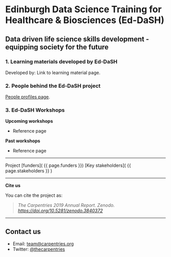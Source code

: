 # Edinburgh Data Science Training for Healthcare & Biosciences (Ed-DaSH)
## Data driven life science skills development - equipping society for the future

### 1. Learning materials developed by Ed-DaSH

Developed by: Link to learning material page.     

### 2. People behind the Ed-DaSH project

[People profiles page](ed_dash_team.md).

### 3. Ed-DaSH Workshops

**Upcoming workshops**

* Reference page

**Past workshops**

* Reference page

---
Project [funders]( {{ page.funders }})
[Key stakeholders](  {{ page.stakeholders }} )

---

**Cite us**

You can cite the project as:

> *The Carpentries 2019 Annual Report. Zenodo. https://doi.org/10.5281/zenodo.3840372*

---
## Contact us

- Email: [team@carpentries.org](mailto:team@carpentries.org)
- Twitter: [@thecarpentries](https://twitter.com/thecarpentries)


